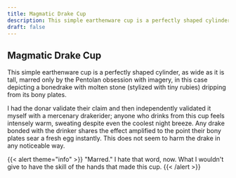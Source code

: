 ```yaml
---
title: Magmatic Drake Cup
description: This simple earthenware cup is a perfectly shaped cylinder, as wide as it is tall, marred only...
draft: false
---
```


## Magmatic Drake Cup

This simple earthenware cup is a perfectly shaped cylinder, as wide as it is tall, marred only
by the Pentolan obsession with imagery, in this case depicting a bonedrake with molten stone
(stylized with tiny rubies) dripping from its bony plates.

I had the donar validate their claim and then independently validated it myself with a mercenary
drakerider; anyone who drinks from this cup feels intensely warm, sweating despite even the
coolest night breeze. Any drake bonded with the drinker shares the effect amplified to the point
their bony plates sear a fresh egg instantly. This does not seem to harm the drake in any
noticeable way.

{{< alert theme="info" >}}
"Marred." I hate that word, now. What I wouldn't give to have the skill of the hands that made
this cup.
{{< /alert >}}

